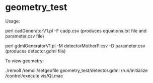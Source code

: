 # geometry_test

Usage:

perl cadGeneratorV1.pl -F cadp.csv 
(produces equations.txt file and parameter.csv file)

perl gdmlGeneratorV1.pl -M detectorMotherP.csv -D parameter.csv
(produces detector.gdml file)

To view geometry:

./remoll
/remoll/setgeofile geometry_test/detector.gdml
/run/initialize
/control/execute vis/Qt.mac
